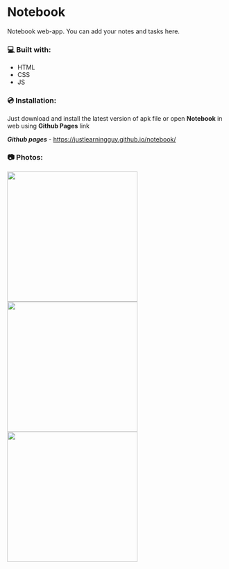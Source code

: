 # Notebook
Notebook web-app. You can add your notes and tasks here.

### 💻 Built with:
- HTML
- CSS
- JS

### 💿 Installation:
Just download and install the latest version of apk file or open **Notebook** in web using **Github Pages** link

_**Github pages**_ - https://justlearningguy.github.io/notebook/
### 📷 Photos:
<img src="https://github.com/justlearningguy/notebook/assets/163748552/8e2d8efb-0f3f-4a90-9d6a-7fce0dc0d200" width="300px">
<img src="https://github.com/justlearningguy/notebook/assets/163748552/5dccbe9e-df28-4d74-9584-e02544209e52" width="300px">
<img src="https://github.com/justlearningguy/notebook/assets/163748552/1c605fda-ba31-4a88-a014-a7be3714d53e" width="300px">
